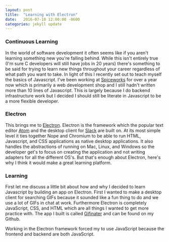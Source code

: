 ```yaml
---
layout: post
title:  "Learning with Electron"
date:   2016-07-10 12:00:00 -0600
categories: jekyll update
---
```


### Continuous Learning

In the world of software development it often seems like if you aren't learning
something new you're falling behind.
While this isn't entirely true (I'm sure C developers will still have jobs in 20
years) there's something to be said for trying to learn new things throughout
your career regardless of what path you want to take.
In light of this I recently set out to teach myself the basics of Javascript.
I've been working at [Spiceworks](http://www.spiceworks.com/) for over a year
now which is primarily a web development shop and I still hadn't written more
than 10 lines of Javascript.
This is largely because I do backend infrastructure work but I decided I should
still be literate in Javascript to be a more flexible developer.

### Electron

This brings me to [Electron](http://electron.atom.io/).
Electron is the framework which the popular text editor [Atom](http://atom.io)
and the desktop client for [Slack](http://slack.com) are built on.
At its most simple level it ties together Nope and Chromium to be able to run
HTML, Javascript, and CSS applications as native desktop applications.
It also handles the abstractions of running on Mac, Linux, and Windows so the
developer get's to focus on creating the application and not writing adapters for
all the different OS's.
But that's enough about Electron, here's why I think it would make a great learning
platform.

### Learning

First let me discuss a little bit about how and why I decided to learn Javascript
by building an app on Electron.
First I wanted to make a desktop client for searching GIFs because it sounded like
a fun thing to do and we use a lot of GIFs in chat at work.
Furthermore Electron is completely JavaScript, CSS, and HTML which are all things
I wanted to get more practice with.
The app I built is called [Gifinater](http://github.com/natesholland/gifinater)
and can be found on my Github.

Working in the Electron framework forced my to use JavaScript because the frontend
and backend are both JavaScript.
